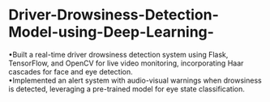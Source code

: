 # Driver-Drowsiness-Detection-Model-using-Deep-Learning-
•Built a real-time driver drowsiness detection system using Flask, TensorFlow, and OpenCV for live video monitoring, incorporating Haar cascades for face and eye detection.<br/> •Implemented an alert system with audio-visual warnings when drowsiness is detected, leveraging a pre-trained model for eye state classification.
